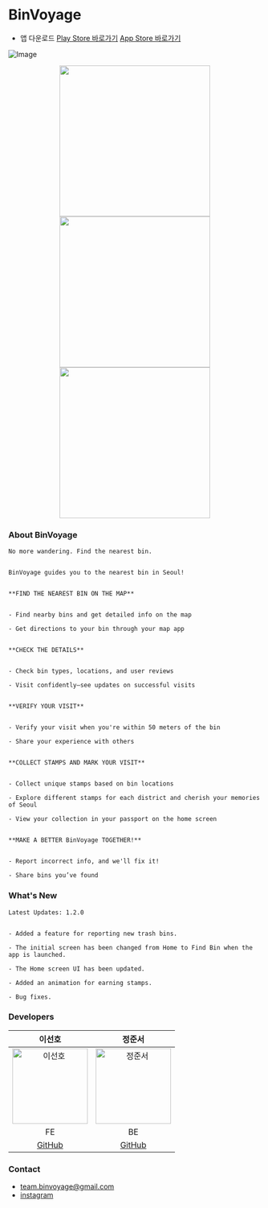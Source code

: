 # BinVoyage
- 앱 다운로드 [Play Store 바로가기](https://play.google.com/store/apps/details?id=com.binvoyage) [App Store 바로가기](https://apps.apple.com/us/app/binvoyage/id6624302211?uo=2)

![Image](https://github.com/user-attachments/assets/e03ab2df-dd42-4401-aad1-2f1f32fc7955)

<p align="center">
  <img src="https://github.com/user-attachments/assets/d5a21309-82c5-4aa9-b33d-f25cb9b5182c" width="300">
  <img src="https://github.com/user-attachments/assets/32173d14-647b-4f2a-b631-45b818018b9d" width="300">
  <img src="https://github.com/user-attachments/assets/64a85dea-ed8c-40e0-b7df-37e6ea9e07fd" width="300">
</p>



### About BinVoyage
```
No more wandering. Find the nearest bin.


BinVoyage guides you to the nearest bin in Seoul!


**FIND THE NEAREST BIN ON THE MAP**


- Find nearby bins and get detailed info on the map

- Get directions to your bin through your map app


**CHECK THE DETAILS**


- Check bin types, locations, and user reviews

- Visit confidently—see updates on successful visits


**VERIFY YOUR VISIT**


- Verify your visit when you're within 50 meters of the bin

- Share your experience with others


**COLLECT STAMPS AND MARK YOUR VISIT**


- Collect unique stamps based on bin locations

- Explore different stamps for each district and cherish your memories of Seoul

- View your collection in your passport on the home screen


**MAKE A BETTER BinVoyage TOGETHER!**


- Report incorrect info, and we'll fix it!

- Share bins you’ve found
```

### What's New
```
Latest Updates: 1.2.0


- Added a feature for reporting new trash bins.

- The initial screen has been changed from Home to Find Bin when the app is launched.

- The Home screen UI has been updated.

- Added an animation for earning stamps.

- Bug fixes.
```

### Developers
| 이선호 | 정준서 |
|:------:|:------:|
| <img src="https://github.com/Lee-Sunho.png" alt="이선호" width=150> | <img src="https://github.com/juns1s.png" alt="정준서" width=150> |
| FE | BE |
| [GitHub](https://github.com/Lee-Sunho) | [GitHub](https://github.com/juns1s) |

### Contact
- team.binvoyage@gmail.com
- [instagram](https://www.instagram.com/binvoyageapp/)
